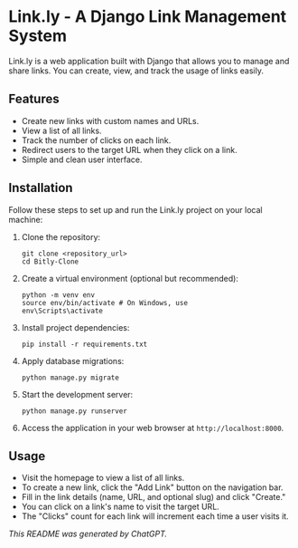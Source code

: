 # Link.ly - A Django Link Management System

Link.ly is a web application built with Django that allows you to manage and share links. You can create, view, and track the usage of links easily.

## Features

- Create new links with custom names and URLs.
- View a list of all links.
- Track the number of clicks on each link.
- Redirect users to the target URL when they click on a link.
- Simple and clean user interface.

## Installation

Follow these steps to set up and run the Link.ly project on your local machine:

1. Clone the repository:   
    
   ```shell
   git clone <repository_url>
   cd Bitly-Clone
   ```  

2. Create a virtual environment (optional but recommended):  
     
   ```shell
   python -m venv env
   source env/bin/activate # On Windows, use  
   env\Scripts\activate
   ```  

3. Install project dependencies:  
    
   ```shell
   pip install -r requirements.txt
   ```  

4. Apply database migrations:
     
   ```shell
   python manage.py migrate
   ```  

5. Start the development server:
        
   ```shell
   python manage.py runserver
   ```  

6. Access the application in your web browser at `http://localhost:8000`.

## Usage

- Visit the homepage to view a list of all links.
- To create a new link, click the "Add Link" button on the navigation bar.
- Fill in the link details (name, URL, and optional slug) and click "Create."
- You can click on a link's name to visit the target URL.
- The "Clicks" count for each link will increment each time a user visits it.


*This README was generated by ChatGPT.*